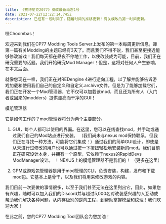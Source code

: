 ```yaml
---
title: 《赛博朋克2077》模改最新动态1号
date: 2021-07-22T12:22:14.745Z
description: 已经有一段时间了，随着时间的推移更新！有关模改的第一时间更新。
---
```

嘿Choombas！

欢迎来到我们在CP77 Modding Tools Server上发布的第一本每周更新信息，距第一篇有关Modding的主题已经有3天了。而且我们不得不说，我们甚至更接近能够修改游戏！我们每天都在昼夜不停地工作，以使改装成为可能，目前，我们正在研究重要的话题。我们开始研究Mod Manager！但是，这将对任何人产生影响，在本文后面。

就像您现在一样，我们正在对REDengine 4进行逆向工程，以了解并能够告诉游戏加载和使用我们自己的自定义和自定义.archive文件。但是为了能够加载它们，我们正在开发一个Mod管理器，它不仅可以加载该mod，而且还为所有人（入门者或回来的modders）提供漂亮而干净的GUI！

模组管理器

它是如何工作的？mod管理器将分为两个主要部分。

1. GUI，每个人都可以使用的界面。在这里，您可以在线查找mod，并手动或通过我们自己的Mod站点进行安装。 （我们尚未与nexus mod保持联系，但我们正在寻找一种方法，可能将它们集成！）通过我们的简单GUI设计，即使是从未进行过修改的用户也可以通过按一下按钮轻松地安装新的mod。我们目前正在研究设计本身，并拥有一个原型，它依赖于nexus的RapidDevs ModManager设计。 ！ NEXUS上的模组管理器不是我们的！
（更多在这里）

<image-lazy src="https://preview.redd.it/6yx3phhhzq561.png?width=1347&format=png&auto=webp&s=c6909626fe33ab9b2f782397784abe17dbfb3bc8"></image-lazy>

2. GPM或游戏包管理器是用于mod管理的CLI，负责安装，构建，发布和下载mod包。它基本上是骨干，以及我们将用来修改游戏的内容。


我们目前一次要做的事情很多，以至于我们甚至无法在这里列出它，因此，如果您有兴趣，随时可以加入我们的Discord并与超过5,000名对改装感兴趣的人互动或帮助我们解决各种问题，从内存级别的逆向工程，到帮助掌握模型和纹理！我们欢迎大家！

在此之前，您的CP77 Modding Tool团队会为您加油！